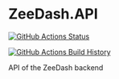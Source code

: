 # ZeeDash.API

[![GitHub Actions Status](https://github.com/zeedash/ZeeDash.API/workflows/Build/badge.svg?branch=main)](https://github.com/zeedash/ZeeDash.API/actions)

[![GitHub Actions Build History](https://buildstats.info/github/chart/zeedash/ZeeDash.API?branch=main&includeBuildsFromPullRequest=false)](https://github.com/zeedash/ZeeDash.API/actions)

API of the ZeeDash backend

